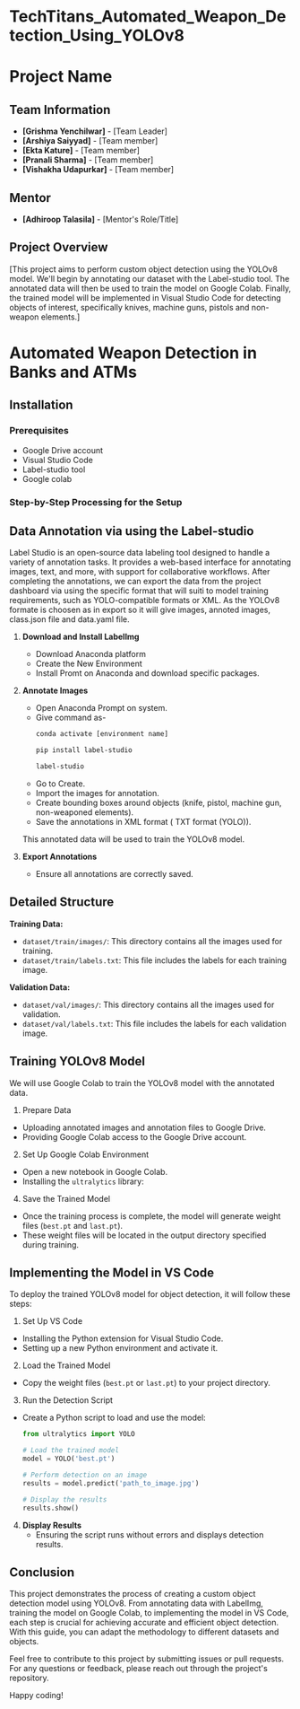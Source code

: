 # TechTitans_Automated_Weapon_Detection_Using_YOLOv8

# Project Name

## Team Information

- **[Grishma Yenchilwar]** - [Team Leader]
- **[Arshiya Saiyyad]** - [Team member]
- **[Ekta Kature]** - [Team member]
- **[Pranali Sharma]** - [Team member]
-  **[Vishakha Udapurkar]** - [Team member]

## Mentor

- **[Adhiroop Talasila]** - [Mentor's Role/Title]

## Project Overview

[This project aims to perform custom object detection using the YOLOv8 model. We'll begin by annotating our dataset with the Label-studio tool. The annotated data will then be used to train the model on Google Colab. Finally, the trained model will be implemented in Visual Studio Code for detecting objects of interest, specifically knives, machine guns, pistols and non-weapon elements.]

# Automated Weapon Detection in Banks and ATMs

## Installation

### Prerequisites

- Google Drive account 
- Visual Studio Code
- Label-studio tool 
- Google colab 

### Step-by-Step Processing for the Setup

## Data Annotation via using the Label-studio

Label Studio is an open-source data labeling tool designed to handle a variety of annotation tasks. It provides a web-based interface for annotating images, text, and more, with support for collaborative workflows. After completing the annotations, we can export the data from the project dashboard via using the specific format that will suiti to model training requirements, such as YOLO-compatible formats or XML.
As the YOLOv8 formate is choosen as in export so it will give images, annoted images, class.json file and data.yaml file.

1. **Download and Install LabelImg**
   - Download Anaconda platform
   - Create the New Environment
   - Install Promt on Anaconda and download specific packages.

3. **Annotate Images**
   - Open Anaconda Prompt on system.
   - Give command as-
      ```sh
     conda activate [environment name]
     ```
     ```sh
     pip install label-studio
     ```
     ```sh
     label-studio
     ```
   - Go to Create.
   - Import the images for annotation.
   - Create bounding boxes around objects (knife, pistol, machine gun, non-weaponed elements).
   - Save the annotations in XML format ( TXT format (YOLO)).

   This annotated data will be used to train the YOLOv8 model.

4. **Export Annotations**
   - Ensure all annotations are correctly saved.
  

## Detailed Structure

**Training Data:**

- `dataset/train/images/`: This directory contains all the images used for training.
- `dataset/train/labels.txt`: This file includes the labels for each training image.

**Validation Data:**

- `dataset/val/images/`: This directory contains all the images used for validation.
- `dataset/val/labels.txt`: This file includes the labels for each validation image.

## Training YOLOv8 Model

We will use Google Colab to train the YOLOv8 model with the annotated data.

1. Prepare Data

- Uploading annotated images and annotation files to Google Drive.
- Providing Google Colab access to the Google Drive account.

2. Set Up Google Colab Environment

- Open a new notebook in Google Colab.
- Installing the `ultralytics` library:

4. Save the Trained Model

- Once the training process is complete, the model will generate weight files (`best.pt` and `last.pt`).
- These weight files will be located in the output directory specified during training.

## Implementing the Model in VS Code

To deploy the trained YOLOv8 model for object detection, it will follow these steps:

1. Set Up VS Code

- Installing the Python extension for Visual Studio Code.
- Setting up a new Python environment and activate it.

2. Load the Trained Model

- Copy the weight files (`best.pt` or `last.pt`) to your project directory.

3. Run the Detection Script

- Create a Python script to load and use the model:

  ```python
  from ultralytics import YOLO

  # Load the trained model
  model = YOLO('best.pt')

  # Perform detection on an image
  results = model.predict('path_to_image.jpg')

  # Display the results
  results.show()


4. **Display Results**
   - Ensuring the script runs without errors and displays detection results.

## Conclusion

This project demonstrates the process of creating a custom object detection model using YOLOv8. From annotating data with LabelImg, training the model on Google Colab, to implementing the model in VS Code, each step is crucial for achieving accurate and efficient object detection. With this guide, you can adapt the methodology to different datasets and objects.

Feel free to contribute to this project by submitting issues or pull requests. For any questions or feedback, please reach out through the project's repository.

Happy coding!
